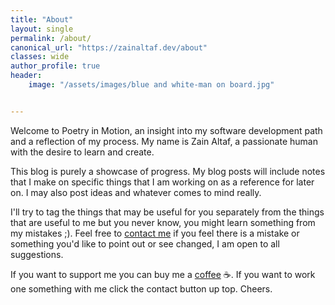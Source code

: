 ```yaml
---
title: "About"
layout: single
permalink: /about/
canonical_url: "https://zainaltaf.dev/about"
classes: wide
author_profile: true
header:
    image: "/assets/images/blue and white-man on board.jpg"


---
```

 
Welcome to Poetry in Motion, an insight into my software development path and a reflection of my process. My name is Zain Altaf, a passionate human with the desire to learn and create.  

This blog is purely a showcase of progress. My blog posts will include notes that I make on specific things that I am working on as a reference for later on. I may also post ideas and whatever comes to mind really.  

I'll try to tag the things that may be useful for you separately from the things that are useful to me but you never know, you might learn something from my mistakes ;). Feel free to [contact me](contact.md) if you feel there is a mistake or something you'd like to point out or see changed, I am open to all suggestions.  

If you want to support me you can buy me a [coffee](https://buymeacoffee.com/zainaltaf) ☕️. If you want to work one something with me click the contact button up top. Cheers.  